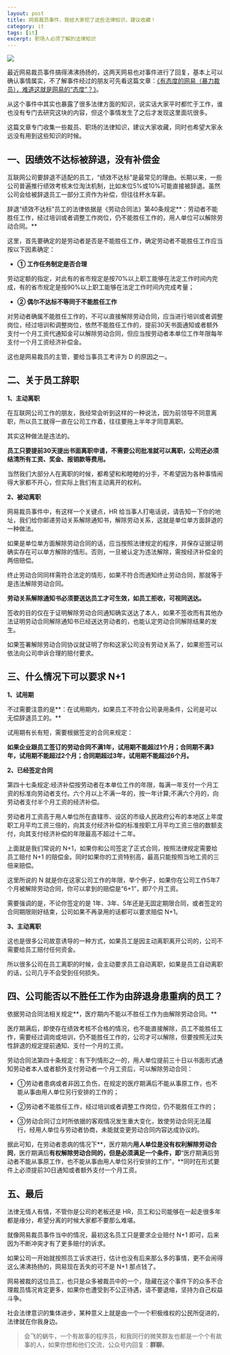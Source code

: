 ```yaml
---
layout: post
title: 网易裁员事件，我给大家挖了这些法律知识，建议收藏！
category: it
tags: [it]
excerpt: 职场人必须了解的法律知识
---
```


![](http://favorites.ren/assets/images/2019/it/wangyi01.jpg)

最近网易裁员事件搞得沸沸扬扬的，这两天网易也对事件进行了回复，基本上可以确认事情属实，不了解事件经过的朋友可先看这篇文章：[《有态度的网易（暴力裁员），难道这就是网易的“态度”？》](http://www.ityouknow.com/it/2019/11/23/violent-layoffs.html)。

从这个事件中其实也暴露了很多法律方面的知识，说实话大家平时都忙于工作，谁也没有专门去研究这块的内容，但这个事情发生了之后才发现这里面坑很多。

这篇文章专门收集一些裁员、职场的法律知识，建议大家收藏，同时也希望大家永远没有用到这些知识的时候。

## 一、因绩效不达标被辞退，没有补偿金

互联网公司要辞退不适配的员工，“绩效不达标”是最常见的理由。长期以来，一些公司普遍推行绩效考核末位淘汰机制，比如末位5%或10%可能直接被辞退。虽然公司会给被辞退员工一部分工资作为补偿，但往往杯水车薪。

辞退“绩效不达标”员工的法律依据是《劳动合同法》第40条规定**：劳动者不能胜任工作，经过培训或者调整工作岗位，仍不能胜任工作的，用人单位可以解除劳动合同。**

这里，首先要确定的是劳动者是否是不能胜任工作，确定劳动者不能胜任工作应当按以下因素确定：

- **① 工作任务制定是否合理**

劳动定额的指定，对此有的省市规定是按70%以上职工能够在法定工作时间内完成，有的省市规定是按90%以上职工能够在法定工作时间内完成考量；

- **② 偶尔不达标不等同于不能胜任工作**

对劳动者确属不能胜任工作的，不可以直接解除劳动合同，应当进行培训或者调整岗位，经过培训和调整岗位，依然不能胜任工作的，提前30天书面通知或者额外支付一个月工资代通知金可以解除劳动合同，但应当按劳动者本单位工作年限每年支付一个月工资经济补偿金。

这也是网易裁员的主管，要给当事员工考评为 D 的原因之一。

## 二、关于员工辞职

**1、主动离职**

在互联网公司工作的朋友，我经常会听到这样的一种说法，因为前领导不同意离职，所以员工就得一直在公司工作着，往往要拖上半年才同意离职。

其实这种做法是违法的。

**员工只要提前30天提出书面离职申请，不需要公司批准就可以离职，公司还必须结清所有工资、奖金、报销款等费用。**

当然我们大部分人在离职的时候，都希望和和睦睦的分手，不希望因为各种事情闹得大家都不开心，但实际上我们有主动离开的权利。

**2、被动离职**

网易裁员事件中，有这样一个关键点，HR 给当事人打电话说，请告知一下你的地址，我们给你邮递劳动关系解除通知书，解除劳动关系，这就是单位单方面辞退的一种做法。

如果是单位单方面解除劳动合同的话，应当按照法律规定的程序，并保存证据证明确实存在可以单方解除的情形。否则，一旦被认定为违法解除，需按经济补偿金的两倍赔偿。

终止劳动合同同样需符合法定的情形，如果不符合而通知终止劳动合同，那就等于是违法解除劳动合同。

**劳动关系解除通知书必须要送达员工才可生效，如员工拒收，可视同送达。**

签收的目的仅在于证明解除劳动合同通知确实送达了本人，如果不签收而有其他办法证明劳动合同解除通知书已经送达劳动者的，也能认定劳动合同解除结果的发生。

如果签署解除劳动合同协议就证明了你和这家公司没有劳动关系了，如果拒签可以依法向公司申诉合理的赔付要求。

## 三、什么情况下可以要求 N+1

**1、试用期**

不过需要注意的是**：在试用期内，如果员工不符合公司录用条件，公司是可以无偿辞退员工的。**

试用期有长有短，需要根据签定的合同来规定：

**如果企业跟员工签订的劳动合同不满1年，试用期不能超过1个月；合同期不满3年，试用期不能超过2个月；合同期超过3年，试用期不能超过6个月。** 

**2、已经签定合同**

第四十七条规定:经济补偿按劳动者在本单位工作的年限，每满一年支付一个月工资的标准向劳动者支付。六个月以上不满一年的，按一年计算;不满六个月的，向劳动者支付半个月工资的经济补偿。

劳动者月工资高于用人单位所在直辖市、设区的市级人民政府公布的本地区上年度职工月平均工资三倍的，向其支付经济补偿的标准按职工月平均工资三倍的数额支付，向其支付经济补偿的年限最高不超过十二年。

上面就是我们常说的 N+1，如果你和公司签定了正式合同，按照法律规定需要给员工赔付 N+1 的赔偿金。同时如果你的工资特别高，最高只能按照当地工资的三倍来赔偿。

这里所说的 N 就是你在这家公司工作的年限，举个例子，如果你在公司工作5年7个月被解除劳动合同，你可以拿到的赔偿是“6+1”，即7个月工资。

需要强调的是，不论你签定的是 1年、3年、5年还是无固定期限合同，或者签定的合同期限刚好结束，公司如果不再录用的话都可以要求赔偿 N+1。

**3、主动离职**

这也是很多公司故意诱导的一种方式，如果员工是因主动离职离开公司的，公司不需要给员工赔付任何资金。

所以很多公司在员工离职的时候，会主动要求员工自动离职，如果是员工自动离职的话，公司几乎不会受到任何损失。

## 四、公司能否以不胜任工作为由辞退身患重病的员工？

依据劳动合同法相关规定**，医疗期内不能以不胜任工作为由解除劳动合同。**

医疗期满后，即使存在绩效考核不合格的情况，也不能直接解除，员工不能胜任工作，需要经过调岗或培训，仍不能胜任工作的，公司才可以解除，但要按照无过失性辞退的规定提前通知、支付一个月的工资。

劳动合同法第四十条规定：有下列情形之一的，用人单位提前三十日以书面形式通知劳动者本人或者额外支付劳动者一个月工资后，可以解除劳动合同：

- ①劳动者患病或者非因工负伤，在规定的医疗期满后不能从事原工作，也不能从事由用人单位另行安排的工作的；

- ②劳动者不能胜任工作，经过培训或者调整工作岗位，仍不能胜任工作的；

- ③劳动合同订立时所依据的客观情况发生重大变化，致使劳动合同无法履行，经用人单位与劳动者协商，未能就变更劳动合同内容达成协议的。

据此可知，在劳动者患病的情况下**，医疗期内**用人单位是没有权利解除劳动合同**，医疗期满后**有权解除劳动合同的，但是必须满足一个条件，即**“医疗期满后劳动者不能从事原工作，也不能从事由用人单位另行安排的工作”，**同时在形式要件上必须提前30日通知或者额外支付一个月工资。

## 五、最后

法律无情人有情，不管你是公司的老板还是 HR，员工和公司能够在一起走很多年都是缘分，希望分离的时候大家都不要那么难堪。

就像网易裁员事件当中的情况，最初这名员工只是要求企业赔付 N+1 即可，后来因为不断冲突才有了更多赔付的诉求。

如果公司一开始就按照员工诉求进行，估计也没有后来那么多的事情，更不会闹得这么沸沸扬扬的，网易现在丢失的可不是 N+1 那点钱了。

网易被裁的这位员工，也只是众多被裁员中的一个，隐藏在这个事件下的众多不合理裁员情况肯定更多，如果你也遭受到不公正待遇，请不要退缩，坚持为自己权益斗争。

社会法律意识的集体进步，某种意义上就是由一个一个积极维权的公民所促进的，法律就在你我身边。


>会飞的蜗牛，一个有故事的程序员，和我同行的微笑群友也都是一个个有故事的人，如果你想和他们交流，公众号内回复：**群聊**。


